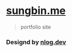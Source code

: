 # [sungbin.me](https://sungbin.me)
> portfolio site

### Designd by [nlog.dev](https://github.com/nnnlog/nlog.dev)
